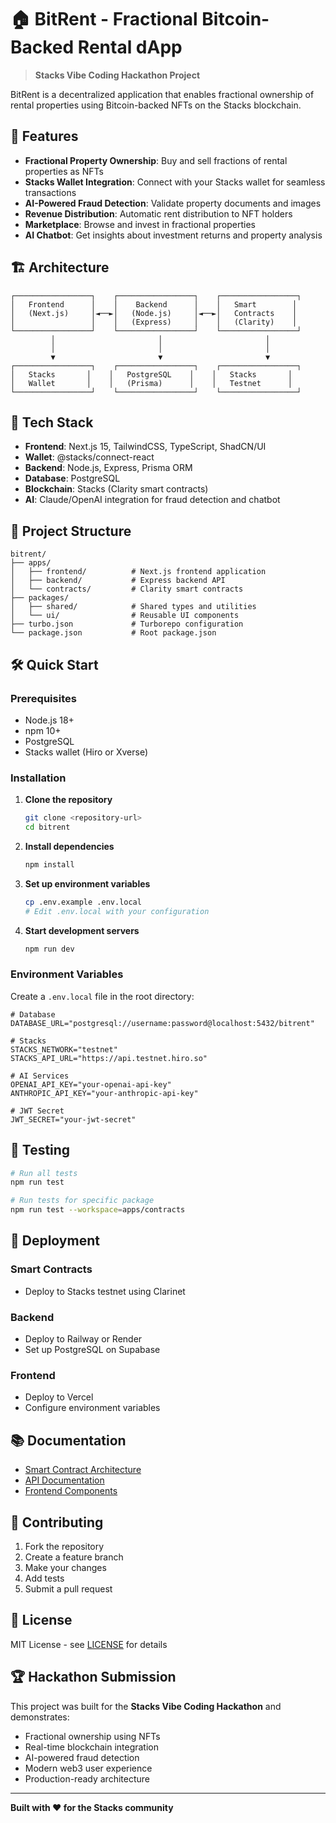 # 🏠 BitRent - Fractional Bitcoin-Backed Rental dApp

> **Stacks Vibe Coding Hackathon Project**

BitRent is a decentralized application that enables fractional ownership of rental properties using Bitcoin-backed NFTs on the Stacks blockchain.

## 🎯 Features

- **Fractional Property Ownership**: Buy and sell fractions of rental properties as NFTs
- **Stacks Wallet Integration**: Connect with your Stacks wallet for seamless transactions
- **AI-Powered Fraud Detection**: Validate property documents and images
- **Revenue Distribution**: Automatic rent distribution to NFT holders
- **Marketplace**: Browse and invest in fractional properties
- **AI Chatbot**: Get insights about investment returns and property analysis

## 🏗️ Architecture

```
┌─────────────────┐    ┌─────────────────┐    ┌─────────────────┐
│   Frontend      │    │    Backend      │    │   Smart        │
│   (Next.js)     │◄──►│   (Node.js)     │◄──►│   Contracts    │
│                 │    │   (Express)     │    │   (Clarity)    │
└─────────────────┘    └─────────────────┘    └─────────────────┘
         │                       │                       │
         │                       │                       │
         ▼                       ▼                       ▼
┌─────────────────┐    ┌─────────────────┐    ┌─────────────────┐
│   Stacks       │    │   PostgreSQL    │    │   Stacks       │
│   Wallet       │    │   (Prisma)      │    │   Testnet      │
└─────────────────┘    └─────────────────┘    └─────────────────┘
```

## 🚀 Tech Stack

- **Frontend**: Next.js 15, TailwindCSS, TypeScript, ShadCN/UI
- **Wallet**: @stacks/connect-react
- **Backend**: Node.js, Express, Prisma ORM
- **Database**: PostgreSQL
- **Blockchain**: Stacks (Clarity smart contracts)
- **AI**: Claude/OpenAI integration for fraud detection and chatbot

## 📁 Project Structure

```
bitrent/
├── apps/
│   ├── frontend/          # Next.js frontend application
│   ├── backend/           # Express backend API
│   └── contracts/         # Clarity smart contracts
├── packages/
│   ├── shared/            # Shared types and utilities
│   └── ui/                # Reusable UI components
├── turbo.json             # Turborepo configuration
└── package.json           # Root package.json
```

## 🛠️ Quick Start

### Prerequisites

- Node.js 18+
- npm 10+
- PostgreSQL
- Stacks wallet (Hiro or Xverse)

### Installation

1. **Clone the repository**
   ```bash
   git clone <repository-url>
   cd bitrent
   ```

2. **Install dependencies**
   ```bash
   npm install
   ```

3. **Set up environment variables**
   ```bash
   cp .env.example .env.local
   # Edit .env.local with your configuration
   ```

4. **Start development servers**
   ```bash
   npm run dev
   ```

### Environment Variables

Create a `.env.local` file in the root directory:

```env
# Database
DATABASE_URL="postgresql://username:password@localhost:5432/bitrent"

# Stacks
STACKS_NETWORK="testnet"
STACKS_API_URL="https://api.testnet.hiro.so"

# AI Services
OPENAI_API_KEY="your-openai-api-key"
ANTHROPIC_API_KEY="your-anthropic-api-key"

# JWT Secret
JWT_SECRET="your-jwt-secret"
```

## 🧪 Testing

```bash
# Run all tests
npm run test

# Run tests for specific package
npm run test --workspace=apps/contracts
```

## 🚀 Deployment

### Smart Contracts
- Deploy to Stacks testnet using Clarinet

### Backend
- Deploy to Railway or Render
- Set up PostgreSQL on Supabase

### Frontend
- Deploy to Vercel
- Configure environment variables

## 📚 Documentation

- [Smart Contract Architecture](./apps/contracts/README.md)
- [API Documentation](./apps/backend/README.md)
- [Frontend Components](./apps/frontend/README.md)

## 🤝 Contributing

1. Fork the repository
2. Create a feature branch
3. Make your changes
4. Add tests
5. Submit a pull request

## 📄 License

MIT License - see [LICENSE](LICENSE) for details

## 🏆 Hackathon Submission

This project was built for the **Stacks Vibe Coding Hackathon** and demonstrates:
- Fractional ownership using NFTs
- Real-time blockchain integration
- AI-powered fraud detection
- Modern web3 user experience
- Production-ready architecture

---

**Built with ❤️ for the Stacks community**
